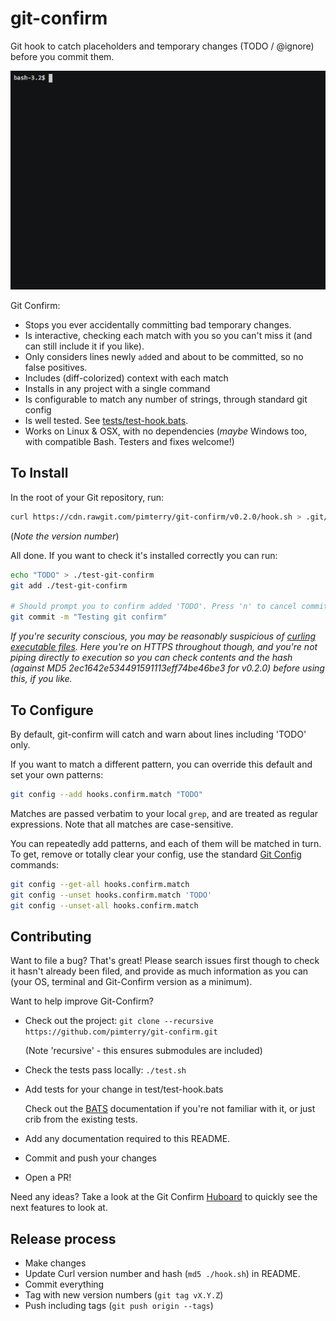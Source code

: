 # git-confirm
Git hook to catch placeholders and temporary changes (TODO / @ignore) before you commit them.

[![Asciicast DEMO](asciicast.gif)](https://asciinema.org/a/dc7dr433caze9f8p65bitqs77?speed=2&autoplay=1)

Git Confirm:

* Stops you ever accidentally committing bad temporary changes.
* Is interactive, checking each match with you so you can't miss it (and can still include it if you like).
* Only considers lines newly `add`ed and about to be committed, so no false positives.
* Includes (diff-colorized) context with each match
* Installs in any project with a single command
* Is configurable to match any number of strings, through standard git config
* Is well tested. See [tests/test-hook.bats](https://github.com/pimterry/git-confirm/blob/master/test/test-hook.bats#L40-L9999).
* Works on Linux & OSX, with no dependencies (*maybe* Windows too, with compatible Bash. Testers and fixes welcome!)

## To Install
In the root of your Git repository, run:

```bash
curl https://cdn.rawgit.com/pimterry/git-confirm/v0.2.0/hook.sh > .git/hooks/pre-commit && chmod +x .git/hooks/pre-commit
```
(*Note the version number*)

All done. If you want to check it's installed correctly you can run:

```bash
echo "TODO" > ./test-git-confirm
git add ./test-git-confirm

# Should prompt you to confirm added 'TODO'. Press 'n' to cancel commit.
git commit -m "Testing git confirm"
```

*If you're security conscious, you may be reasonably suspicious of
[curling executable files](https://www.seancassidy.me/dont-pipe-to-your-shell.html).
Here you're on HTTPS throughout though, and you're not piping directly to execution so you can
check contents and the hash (against MD5 2ec1642e534491591113eff74be46be3 for v0.2.0) before using this, if you like.*

## To Configure

By default, git-confirm will catch and warn about lines including 'TODO' only.

If you want to match a different pattern, you can override this default and set your own patterns:

```bash
git config --add hooks.confirm.match "TODO"
```

Matches are passed verbatim to your local `grep`, and are treated as regular expressions. Note that all matches are case-sensitive.

You can repeatedly add patterns, and each of them will be matched in turn. To get, remove or totally
clear your config, use the standard [Git Config](https://git-scm.com/docs/git-config) commands:

```bash
git config --get-all hooks.confirm.match
git config --unset hooks.confirm.match 'TODO'
git config --unset-all hooks.confirm.match
```

## Contributing
Want to file a bug? That's great! Please search issues first though to check it hasn't already been filed, and provide as much information as you can (your OS, terminal and Git-Confirm version as a minimum).

Want to help improve Git-Confirm?

* Check out the project:
  `git clone --recursive https://github.com/pimterry/git-confirm.git`

  (Note 'recursive' - this ensures submodules are included)
* Check the tests pass locally: `./test.sh`
* Add tests for your change in test/test-hook.bats

  Check out the [BATS](https://github.com/sstephenson/bats) documentation if you're not familiar with it, or just crib from the existing tests.
* Add any documentation required to this README.
* Commit and push your changes
* Open a PR!

Need any ideas? Take a look at the Git Confirm [Huboard](https://huboard.com/pimterry/git-confirm#/) to quickly see the next features to look at.

## Release process

* Make changes
* Update Curl version number and hash (`md5 ./hook.sh`) in README.
* Commit everything
* Tag with new version numbers (`git tag vX.Y.Z`)
* Push including tags (`git push origin --tags`)
